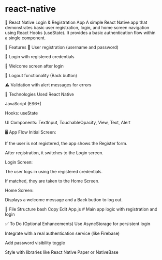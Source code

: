 ﻿# react-native
 📱 React Native Login & Registration App
A simple React Native app that demonstrates basic user registration, login, and home screen navigation using React Hooks (useState). It provides a basic authentication flow within a single component.

🚀 Features
📌 User registration (username and password)

🔐 Login with registered credentials

👋 Welcome screen after login

🔁 Logout functionality (Back button)

⚠️ Validation with alert messages for errors

🧠 Technologies Used
React Native

JavaScript (ES6+)

Hooks: useState

UI Components: TextInput, TouchableOpacity, View, Text, Alert

🖥️ App Flow
Initial Screen:

If the user is not registered, the app shows the Register form.

After registration, it switches to the Login screen.

Login Screen:

The user logs in using the registered credentials.

If matched, they are taken to the Home Screen.

Home Screen:

Displays a welcome message and a Back button to log out.

📂 File Structure
bash
Copy
Edit
App.js           # Main app logic with registration and login


✅ To Do (Optional Enhancements)
 Use AsyncStorage for persistent login

 Integrate with a real authentication service (like Firebase)

 Add password visibility toggle

 Style with libraries like React Native Paper or NativeBase





